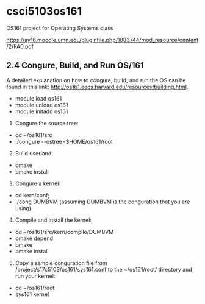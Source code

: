 
# csci5103os161
OS161 project for Operating Systems class  

https://ay16.moodle.umn.edu/pluginfile.php/1883744/mod_resource/content/2/PA0.pdf  

## 2.4 Congure, Build, and Run OS/161   
A detailed explanation on how to congure, build, and run the OS can be found in this link:  http://os161.eecs.harvard.edu/resources/building.html.

* module load os161
* module unload os161
* module initadd os161


1. Congure the source tree:
  * cd ~/os161/src
  * ./congure --ostree=$HOME/os161/root

2. Build userland:
  * bmake
  * bmake install  

3. Congure a kernel:
  * cd kern/conf;
  * ./cong DUMBVM (assuming DUMBVM is the conguration that you are using)

4. Compile and install the kernel:
  * cd ~/os161/src/kern/compile/DUMBVM
  * bmake depend
  * bmake
  * bmake install

5. Copy a sample conguration file from /project/s17c5103/os161/sys161.conf to the ~/os161/root/ directory and run your kernel:
  * cd ~/os161/root
  * sys161 kernel
